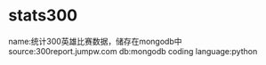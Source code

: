 # stats300
name:统计300英雄比赛数据，储存在mongodb中
source:300report.jumpw.com
db:mongodb
coding language:python
